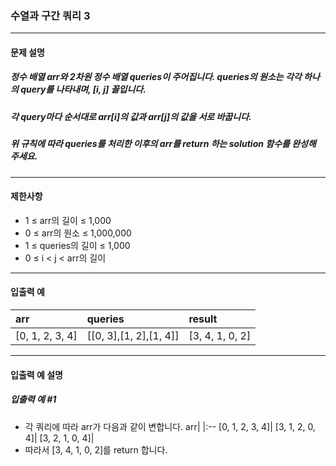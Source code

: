 ### 수열과 구간 쿼리 3

***

#### 문제 설명
##### 정수 배열 arr와 2차원 정수 배열 queries이 주어집니다. queries의 원소는 각각 하나의 query를 나타내며, [i, j] 꼴입니다.

##### 각 query마다 순서대로 arr[i]의 값과 arr[j]의 값을 서로 바꿉니다.

##### 위 규칙에 따라 queries를 처리한 이후의 arr를 return 하는 solution 함수를 완성해 주세요.

***

#### 제한사항
* 1 ≤ arr의 길이 ≤ 1,000
* 0 ≤ arr의 원소 ≤ 1,000,000
* 1 ≤ queries의 길이 ≤ 1,000
* 0 ≤ i < j < arr의 길이

***

#### 입출력 예
arr	            |queries	           |result             |
|:--            |:--                   |:--
[0, 1, 2, 3, 4] |[[0, 3],[1, 2],[1, 4]]|	[3, 4, 1, 0, 2]|

***

#### 입출력 예 설명
##### 입출력 예 #1
* 각 쿼리에 따라 arr가 다음과 같이 변합니다.
arr|
|:--
[0, 1, 2, 3, 4]|
[3, 1, 2, 0, 4]|
[3, 2, 1, 0, 4]|
* 따라서 [3, 4, 1, 0, 2]를 return 합니다.